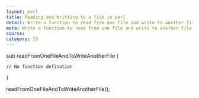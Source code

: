 ```yaml
---
layout: perl
title: Reading and Writting to a file in perl
detail: Write a function to read from one file and write to another file
meta: Write a function to read from one file and write to another file
source:
category: IO
---
```


sub readFromOneFileAndToWriteAnotherFile {

	// No function defination
}

readFromOneFileAndToWriteAnotherFile();